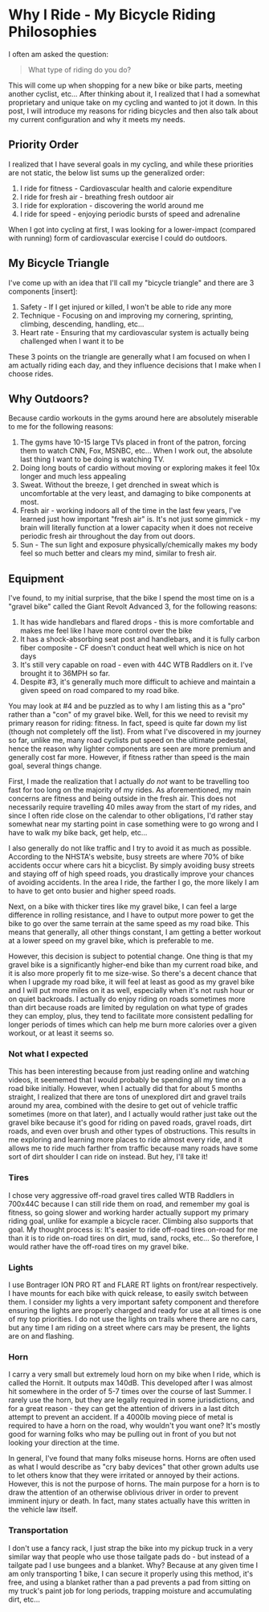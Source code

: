 # Why I Ride - My Bicycle Riding Philosophies

I often am asked the question:

> What type of riding do you do?

This will come up when shopping for a new bike or bike parts, meeting another cyclist, etc... After thinking about it, I realized that I had a somewhat proprietary and unique take on my cycling and wanted to jot it down. In this post, I will introduce my reasons for riding bicycles and then also talk about my current configuration and why it meets my needs.

## Priority Order

I realized that I have several goals in my cycling, and while these priorities are not static, the below list sums up the generalized order:

1. I ride for fitness - Cardiovascular health and calorie expenditure
2. I ride for fresh air - breathing fresh outdoor air
3. I ride for exploration - discovering the world around me
4. I ride for speed - enjoying periodic bursts of speed and adrenaline

When I got into cycling at first, I was looking for a lower-impact (compared with running) form of cardiovascular exercise I could do outdoors.

## My Bicycle Triangle

I've come up with an idea that I'll call my "bicycle triangle" and there are 3 components [insert]:

1. Safety - If I get injured or killed, I won't be able to ride any more
2. Technique - Focusing on and improving my cornering, sprinting, climbing, descending, handling, etc...
3. Heart rate - Ensuring that my cardiovascular system is actually being challenged when I want it to be

These 3 points on the triangle are generally what I am focused on when I am actually riding each day, and they influence decisions that I make when I choose rides.

## Why Outdoors?
Because cardio workouts in the gyms around here are absolutely miserable to me for the following reasons:

1. The gyms have 10-15 large TVs placed in front of the patron, forcing them to watch CNN, Fox, MSNBC, etc... When I work out, the absolute last thing I want to be doing is watching TV.
2. Doing long bouts of cardio without moving or exploring makes it feel 10x longer and much less appealing
3. Sweat. Without the breeze, I get drenched in sweat which is uncomfortable at the very least, and damaging to bike components at most.
4. Fresh air - working indoors all of the time in the last few years, I've learned just how important "fresh air" is. It's not just some gimmick - my brain will literally function at a lower capacity when it does not receive periodic fresh air throughout the day from out doors.
5. Sun - The sun light and exposure physically/chemically makes my body feel so much better and clears my mind, similar to fresh air.

## Equipment

I've found, to my initial surprise, that the bike I spend the most time on is a "gravel bike" called the Giant Revolt Advanced 3, for the following reasons:

1. It has wide handlebars and flared drops - this is more comfortable and makes me feel like I have more control over the bike
2. It has a shock-absorbing seat post and handlebars, and it is fully carbon fiber composite - CF doesn't conduct heat well which is nice on hot days
3. It's still very capable on road - even with 44C WTB Raddlers on it. I've brought it to 36MPH so far.
4. Despite #3, it's generally much more difficult to achieve and maintain a given speed on road compared to my road bike.

You may look at #4 and be puzzled as to why I am listing this as a "pro" rather than a "con" of my gravel bike. Well, for this we need to revisit my primary reason for riding: fitness. In fact, speed is quite far down my list (though not completely off the list). From what I've discovered in my journey so far, unlike me, many road cyclists put speed on the ultimate pedestal, hence the reason why lighter components are seen are more premium and generally cost far more. However, if fitness rather than speed is the main goal, several things change.

First, I made the realization that I actually *do not* want to be travelling too fast for too long on the majority of my rides. As aforementioned, my main concerns are fitness and being outside in the fresh air. This does not necessarily require travelling 40 miles away from the start of my rides, and since I often ride close on the calendar to other obligations, I'd rather stay somewhat near my starting point in case something were to go wrong and I have to walk my bike back, get help, etc...

I also generally do not like traffic and I try to avoid it as much as possible. According to the NHSTA's website, busy streets are where 70% of bike accidents occur where cars hit a bicyclist. By simply avoiding busy streets and staying off of high speed roads, you drastically improve your chances of avoiding accidents. In the area I ride, the farther I go, the more likely I am to have to get onto busier and higher speed roads.

Next, on a bike with thicker tires like my gravel bike, I can feel a large difference in rolling resistance, and I have to output more power to get the bike to go over the same terrain at the same speed as my road bike. This means that generally, all other things constant, I am getting a better workout at a lower speed on my gravel bike, which is preferable to me.

However, this decision is subject to potential change. One thing is that my gravel bike is a significantly higher-end bike than my current road bike, and it is also more properly fit to me size-wise. So there's a decent chance that when I upgrade my road bike, it will feel at least as good as my gravel bike and I will put more miles on it as well, especially when it's not rush hour or on quiet backroads. I actually do enjoy riding on roads sometimes more than dirt because roads are limited by regulation on what type of grades they can employ, plus, they tend to facilitate more consistent pedalling for longer periods of times which can help me burn more calories over a given workout, or at least it seems so.


### Not what I expected
This has been interesting because from just reading online and watching videos, it seememed that I would probably be spending all my time on a road bike initially. However, when I actually did that for about 5 months straight, I realized that there are tons of unexplored dirt and gravel trails around my area, combined with the desire to get out of vehicle traffic sometimes (more on that later), and I actually would rather just take out the gravel bike because it's good for riding on paved roads, gravel roads, dirt roads, and even over brush and other types of obstructions. This results in me exploring and learning more places to ride almost every ride, and it allows me to ride much farther from traffic because many roads have some sort of dirt shoulder I can ride on instead. But hey, I'll take it!


### Tires

I chose very aggressive off-road gravel tires called WTB Raddlers in 700x44C because I can still ride them on road, and remember my goal is fitness, so going slower and working harder actually support my primary riding goal, unlike for example a bicycle racer. Climbing also supports that goal. My thought process is: It's easier to ride off-road tires on-road for me than it is to ride on-road tires on dirt, mud, sand, rocks, etc... So therefore, I would rather have the off-road tires on my gravel bike.

### Lights

I use Bontrager ION PRO RT and FLARE RT lights on front/rear respectively. I have mounts for each bike with quick release, to easily switch between them. I consider my lights a very important safety component and therefore ensuring the lights are properly charged and ready for use at all times is one of my top priorities. I do not use the lights on trails where there are no cars, but any time I am riding on a street where cars may be present, the lights are on and flashing.

### Horn

I carry a very small but extremely loud horn on my bike when I ride, which is called the Hornit. It outputs max 140dB. This developed after I was almost hit somewhere in the order of 5-7 times over the course of last Summer. I rarely use the horn, but they are legally required in some jurisdictions, and for a great reason - they can get the attention of drivers in a last ditch attempt to prevent an accident. If a 4000lb moving piece of metal is required to have a horn on the road, why wouldn't you want one? It's mostly good for warning folks who may be pulling out in front of you but not looking your direction at the time.

In general, I've found that many folks miseuse horns. Horns are often used as what I would describe as "cry baby devices" that other grown adults use to let others know that they were irritated or annoyed by their actions. However, this is not the purpose of horns. The main purpose for a horn is to draw the attention of an otherwise oblivious driver in order to prevent imminent injury or death. In fact, many states actually have this written in the vehicle law itself.

### Transportation

I don't use a fancy rack, I just strap the bike into my pickup truck in a very similar way that people who use those tailgate pads do - but instead of a tailgate pad I use bungees and a blanket. Why? Because at any given time I am only transporting 1 bike, I can secure it properly using this method, it's free, and using a blanket rather than a pad prevents a pad from sitting on my truck's paint job for long periods, trapping moisture and accumulating dirt, etc...
